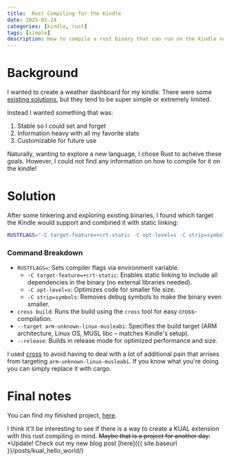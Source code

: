 ```yaml
---
title:  Rust Compiling for the Kindle
date: 2025-01-24
categories: [kindle, rust]
tags: [simple]
description: How to compile a rust binary that can run on the kindle natively 
---
```


# Background
I wanted to create a weather dashboard for my kindle. There were some [existing solutions](https://github.com/matopeto/kindle-weather-dashboard), but they tend to be super simple or extremely limited. 

Instead I wanted something that was:

1. Stable so I could set and forget
2. Information heavy with all my favorite stats
3. Customizable for future use

Naturally, wanting to explore a new language, I chose Rust to acheive these goals. However, I could not find any information on how to compile for it on the kindle! 


# Solution

After some tinkering and exploring existing binaries, I found which target the Kindle would support and combined it with static linking:

```bash
RUSTFLAGS="-C target-feature=+crt-static -C opt-level=s -C strip=symbols" cross build --target arm-unknown-linux-musleabi --release
```

### Command Breakdown
- `RUSTFLAGS=`: Sets compiler flags via environment variable.
  - `-C target-feature=+crt-static`: Enables static linking to include all dependencies in the binary (no external libraries needed).
  - `-C opt-level=s`: Optimizes code for smaller file size.
  - `-C strip=symbols`: Removes debug symbols to make the binary even smaller.
- `cross build`: Runs the build using the `cross` tool for easy cross-compilation.
- `--target arm-unknown-linux-musleabi`: Specifies the build target (ARM architecture, Linux OS, MUSL libc – matches Kindle's setup).
- `--release`: Builds in release mode for optimized performance and size.

I used [cross](https://github.com/cross-rs/cross) to avoid having to deal with a lot of additional pain that arrises from targeting `arm-unknown-linux-musleabi`. If you know what you're doing you can simply replace it with cargo.

# Final notes
You can find my finished project, [here](https://github.com/Aveygo/KindleDashboard).

I think it'll be interesting to see if there is a way to create a KUAL extension with this rust compiling in mind. ~~Maybe that is a project for another day.~~ *Update! Check out my new blog post [here]({{ site.baseurl }}/posts/kual_hello_world/)

